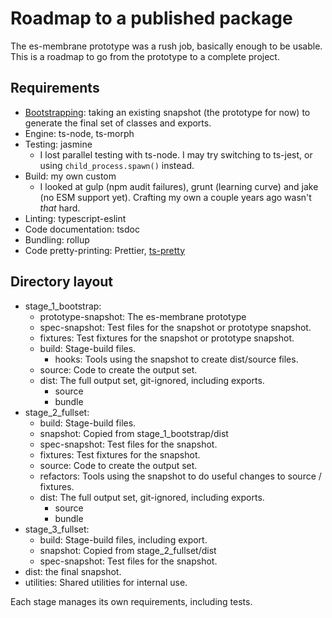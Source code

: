 # Roadmap to a published package

The es-membrane prototype was a rush job, basically enough to be usable.  This is a roadmap to go from the prototype to a complete project.

## Requirements

- [Bootstrapping](https://en.wikipedia.org/wiki/Bootstrapping_(compilers)): taking an existing snapshot (the prototype for now) to generate the final set of classes and exports.
- Engine: ts-node, ts-morph
- Testing: jasmine
  - I lost parallel testing with ts-node.  I may try switching to ts-jest, or using `child_process.spawn()` instead.
- Build: my own custom
  - I looked at gulp (npm audit failures), grunt (learning curve) and jake (no ESM support yet).  Crafting my own a couple years ago wasn't _that_ hard.
- Linting: typescript-eslint
- Code documentation: tsdoc
- Bundling: rollup
- Code pretty-printing: Prettier, [ts-pretty](https://www.npmjs.com/package/prettier-plugin-ts-pretty)

## Directory layout

- stage_1_bootstrap:
  - prototype-snapshot: The es-membrane prototype
  - spec-snapshot: Test files for the snapshot or prototype snapshot.
  - fixtures: Test fixtures for the snapshot or prototype snapshot.
  - build: Stage-build files.
    - hooks: Tools using the snapshot to create dist/source files.
  - source: Code to create the output set.
  - dist: The full output set, git-ignored, including exports.
    - source
    - bundle
- stage_2_fullset:
  - build: Stage-build files.
  - snapshot: Copied from stage_1_bootstrap/dist
  - spec-snapshot: Test files for the snapshot.
  - fixtures: Test fixtures for the snapshot.
  - source: Code to create the output set.
  - refactors: Tools using the snapshot to do useful changes to source / fixtures.
  - dist: The full output set, git-ignored, including exports.
    - source
    - bundle
- stage_3_fullset:
  - build: Stage-build files, including export.
  - snapshot: Copied from stage_2_fullset/dist
  - spec-snapshot: Test files for the snapshot.
- dist: the final snapshot.
- utilities: Shared utilities for internal use.

Each stage manages its own requirements, including tests.
